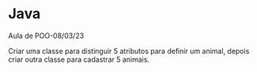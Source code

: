 # Java
Aula de POO-08/03/23

Criar uma classe para  distinguir 5 atributos para definir um animal, depois criar outra classe para cadastrar 5 animais.
